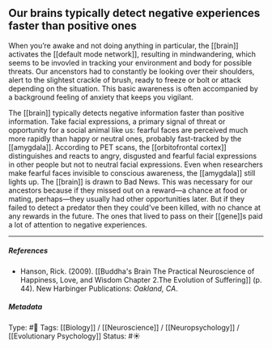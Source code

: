 ## Our brains typically detect negative experiences faster than positive ones  # 

When you’re awake and not doing anything in particular, the [[brain]] activates the [[default mode network]], resulting in mindwandering, which seems to be invovled in tracking your environment and body for possible threats. Our ancenstors had to constantly be looking over their shoulders, alert to the slightest crackle of brush, ready to freeze or bolt or attack depending on the situation. This basic awareness is often accompanied by a background feeling of anxiety that keeps you vigilant.

The [[brain]] typically detects negative information faster than positive information. Take facial expressions, a primary signal of threat or opportunity for a social animal like us: fearful faces are perceived much more rapidly than happy or neutral ones, probably fast-tracked by the [[amygdala]]. According to PET scans, the [[orbitofrontal cortex]] distinguishes and reacts to angry, disgusted and fearful facial expressions in other people but not to neutral facial expressions. Even when researchers make fearful faces invisible to conscious awareness, the [[amygdala]] still lights up. The [[brain]] is drawn to Bad News. This was necessary for our ancestors because if they missed out on a reward—a chance at food or mating, perhaps—they usually had other opportunities later. But if they failed to detect a predator then they could've been killed, with no chance at any rewards in the future. The ones that lived to pass on their [[gene]]s paid a lot of attention to negative experiences.

___

##### References

- Hanson, Rick. (2009). [[Buddha's Brain The Practical Neuroscience of Happiness, Love, and Wisdom Chapter 2.The Evolution of Suffering]] (p. 44). New Harbinger Publications: _Oakland, CA_.

##### Metadata

Type: #🔴 
Tags: [[Biology]] / [[Neuroscience]] / [[Neuropsychology]] / [[Evolutionary Psychology]]
Status: #☀️ 